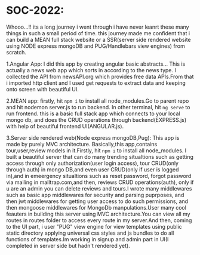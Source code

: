 # SOC-2022:
  Whooo...!! its a long journey i went through i have never leanrt these many things in such a small period of time. this journey made me confident that i can build a MEAN full stack website or a SSR(server side rendered website using NODE express mongoDB and PUG/Handlebars view engines) from scratch.

1.Angular App:
  I did this app by creating angular basic abstracts... This is actually a news web app which sorts in according to the news type.
  I collected the API from newsAPI.org which provides free data APIs.From that i imported http client and I used get requests to extract data and keeping onto screen with beautiful UI.
  
2.MEAN app:
  firstly, hit `npm i` to install all node_modules.Go to parent repo and hit nodemon server.js to run backend. In other terminal, hit `ng serve` to run frontend. this is a basic full stack app which connects to your local mongo db, and does the CRUD operations through backend(EXPRESS.js) with help of beautiful frontend UI(ANGULAR.js).

3.Server side rendered web(Node express mongoDB,Pug):
This app is made by purely MVC architecture.
   Basically,this app,contains tour,user,review models in it.Firstly, hit `npm i` to install all node_modules.
   I built a beautiful server that can do many trending situaltions such as getting access through only authorization(user login access), tour CRUD(only through auth) in mongo DB,and even user CRUD(only if user is logged in),and in emeergency situaltions such as reset password, forgot password via mailing in mailtrap.com,and then, reviews CRUD operations(auth), only if u are an admin you can delete reviews and tours.I wrote many middlewares such as basic app middlewares for security and parsing puprposes, and then jwt middlewares for getting user access to do such permissions, and then mongoose middlewares for MongoDb manpulations.User many cool feauters in building this server using MVC architecture.You can view all my routes in routes folder to access every route in my server.And then, coming to the UI part, i user "PUG" view engine for view templates using public static directory applying universal css styles and js bundles to do all functions of templates.Im working in signup and admin part in UI(I completed in server side but hadn't rendered yet).
